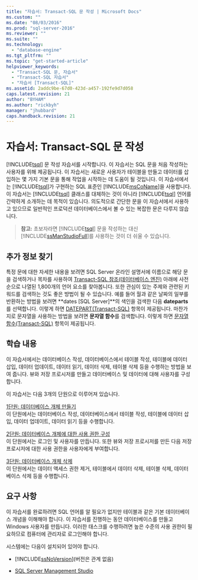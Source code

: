 ```yaml
---
title: "자습서: Transact-SQL 문 작성 | Microsoft Docs"
ms.custom: ""
ms.date: "08/03/2016"
ms.prod: "sql-server-2016"
ms.reviewer: ""
ms.suite: ""
ms.technology: 
  - "database-engine"
ms.tgt_pltfrm: ""
ms.topic: "get-started-article"
helpviewer_keywords: 
  - "Transact-SQL 문, 자습서"
  - "Transact-SQL 자습서"
  - "자습서 [Transact-SQL]"
ms.assetid: 2addc9be-67d0-423d-a457-192fe9d7d058
caps.latest.revision: 21
author: "BYHAM"
ms.author: "rickbyh"
manager: "jhubbard"
caps.handback.revision: 21
---
```

# 자습서: Transact-SQL 문 작성
[!INCLUDE[tsql](../includes/tsql-md.md)] 문 작성 자습서를 시작합니다. 이 자습서는 SQL 문을 처음 작성하는 사용자를 위해 제공됩니다. 이 자습서는 새로운 사용자가 테이블을 만들고 데이터를 삽입하는 몇 가지 기본 문을 통해 작업을 시작하는 데 도움이 될 것입니다. 이 자습서에서는 [!INCLUDE[tsql](../includes/tsql-md.md)]가 구현하는 SQL 표준인 [!INCLUDE[msCoName](../includes/msconame-md.md)]을 사용합니다. 이 자습서는 [!INCLUDE[tsql](../includes/tsql-md.md)] 클래스를 대체하는 것이 아니라 [!INCLUDE[tsql](../includes/tsql-md.md)] 언어를 간략하게 소개하는 데 목적이 있습니다. 의도적으로 간단한 문을 이 자습서에서 사용하고 있으므로 일반적인 프로덕션 데이터베이스에서 볼 수 있는 복잡한 문은 다루지 않습니다.  
  
>**참고:** 초보자라면 [!INCLUDE[tsql](../includes/tsql-md.md)] 문을 작성하는 대신 [!INCLUDE[ssManStudioFull](../includes/ssmanstudiofull-md.md)]를 사용하는 것이 더 쉬울 수 있습니다.  
  
## 추가 정보 찾기  
특정 문에 대한 자세한 내용을 보려면 SQL Server 온라인 설명서에 이름으로 해당 문을 검색하거나 목차를 사용하여 [Transact-SQL 참조&#40;데이터베이스 엔진&#41;](../t-sql/transact-sql-reference-database-engine.md) 아래에 사전순으로 나열된 1,800개의 언어 요소를 찾아봅니다. 또한 관심이 있는 주제와 관련된 키워드를 검색하는 것도 좋은 방법이 될 수 있습니다. 예를 들어 월과 같은 날짜의 일부를 반환하는 방법을 보려면 **dates [SQL Server]**의 색인을 검색한 다음 **dateparts**를 선택합니다. 이렇게 하면 [DATEPART&#40;Transact-SQL&#41;](../t-sql/functions/datepart-transact-sql.md) 항목이 제공됩니다. 마찬가지로 문자열을 사용하는 방법을 보려면 **문자열 함수**를 검색합니다. 이렇게 하면 [문자열 함수&#40;Transact-SQL&#41;](../t-sql/functions/string-functions-transact-sql.md) 항목이 제공됩니다.  
  
## 학습 내용  
이 자습서에서는 데이터베이스 작성, 데이터베이스에서 테이블 작성, 테이블에 데이터 삽입, 데이터 업데이트, 데이터 읽기, 데이터 삭제, 테이블 삭제 등을 수행하는 방법을 보여 줍니다. 뷰와 저장 프로시저를 만들고 데이터베이스 및 데이터에 대해 사용자를 구성합니다.  
  
이 자습서는 다음 3개의 단원으로 이루어져 있습니다.  
  
[1단원: 데이터베이스 개체 만들기](../t-sql/lesson-1-creating-database-objects.md)  
이 단원에서는 데이터베이스 작성, 데이터베이스에서 테이블 작성, 테이블에 데이터 삽입, 데이터 업데이트, 데이터 읽기 등을 수행합니다.  
  
[2단원: 데이터베이스 개체에 대한 사용 권한 구성](../t-sql/lesson-2-configuring-permissions-on-database-objects.md)  
이 단원에서는 로그인 및 사용자를 만듭니다. 또한 뷰와 저장 프로시저를 만든 다음 저장 프로시저에 대한 사용 권한을 사용자에게 부여합니다.  
  
[3단원: 데이터베이스 개체 삭제](../t-sql/lesson-3-deleting-database-objects.md)  
이 단원에서는 데이터 액세스 권한 제거, 테이블에서 데이터 삭제, 테이블 삭제, 데이터베이스 삭제 등을 수행합니다.  
  
## 요구 사항  
이 자습서를 완료하려면 SQL 언어를 알 필요가 없지만 테이블과 같은 기본 데이터베이스 개념을 이해해야 합니다. 이 자습서를 진행하는 동안 데이터베이스를 만들고 Windows 사용자를 만듭니다. 이러한 태스크를 수행하려면 높은 수준의 사용 권한이 필요하므로 컴퓨터에 관리자로 로그인해야 합니다.  
  
시스템에는 다음이 설치되어 있어야 합니다.  
  
-   [!INCLUDE[ssNoVersion](../includes/ssnoversion-md.md)]\(버전은 관계 없음)  
  
-  [SQL Server Management Studio](https://msdn.microsoft.com/library/mt238290.aspx)  
  

 
  
  
  
